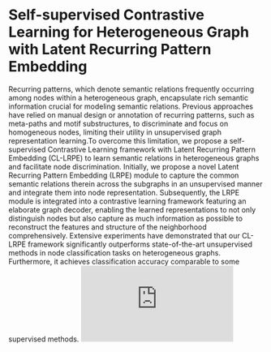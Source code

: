 # Self-supervised Contrastive Learning for Heterogeneous Graph with Latent Recurring Pattern Embedding


Recurring patterns, which denote semantic relations frequently occurring among nodes within a heterogeneous graph, encapsulate rich semantic information crucial for modeling semantic relations. Previous approaches have relied on manual design or annotation of recurring patterns, such as meta-paths and motif substructures, to discriminate and focus on homogeneous nodes, limiting their utility in unsupervised graph representation learning.To overcome this limitation, we propose a self-supervised Contrastive Learning framework with Latent Recurring Pattern Embedding (CL-LRPE) to learn semantic relations in heterogeneous graphs and facilitate node discrimination.  Initially, we propose a novel Latent Recurring Pattern Embedding (LRPE) module to capture the common semantic relations therein across the subgraphs in an unsupervised manner and integrate them into node representation.
Subsequently, the LRPE module is integrated into a contrastive learning framework featuring an elaborate graph decoder, enabling the learned representations to not only distinguish nodes but also capture as much information as possible to reconstruct the features and structure of the neighborhood comprehensively. Extensive experiments have demonstrated that our CL-LRPE framework significantly outperforms state-of-the-art unsupervised methods in node classification tasks on heterogeneous graphs. Furthermore, it achieves classification accuracy comparable to some supervised methods.
![](https://github.com/zuiaichirouya/CL-LRPE/blob/main/CL-LRPE4.pdf)

